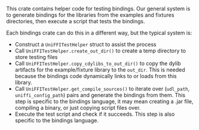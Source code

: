 This crate contains helper code for testing bindings. Our general system is to
generate bindings for the libraries from the examples and fixtures
directories, then execute a script that tests the bindings.

Each bindings crate can do this in a different way, but the typical system is:

- Construct a `UniFFITestHelper` struct to assist the process
- Call `UniFFITestHelper.create_out_dir()` to create a temp directory to
  store testing files
- Call `UniFFITestHelper.copy_cdylibs_to_out_dir()` to copy the dylib
  artifacts for the example/fixture library to the `out_dir`. This is needed
  because the bindings code dynamically links to or loads from this library.
- Call `UniFFITestHelper.get_compile_sources()` to iterate over (`udl_path`,
  `uniffi_config_path`) pairs and generate the bindings from them. This step
  is specific to the bindings language, it may mean creating a .jar file,
  compiling a binary, or just copying script files over.
- Execute the test script and check if it succeeds. This step is also
  specific to the bindings language.
